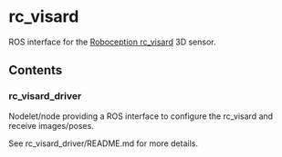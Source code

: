 # rc_visard

ROS interface for the [Roboception rc_visard][] 3D sensor.

## Contents

### rc_visard_driver

Nodelet/node providing a ROS interface to configure the rc_visard and receive images/poses.

See rc_visard_driver/README.md for more details.

[Roboception rc_visard]: http://roboception.com/rc_visard 
